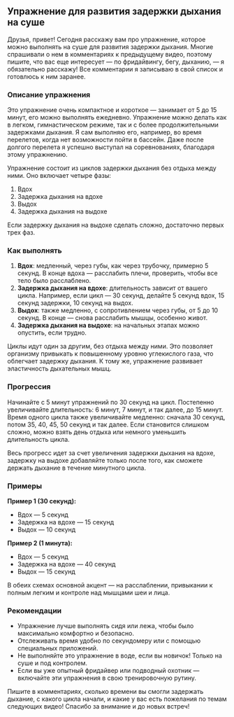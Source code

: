 
## Упражнение для развития задержки дыхания на суше

Друзья, привет! Сегодня расскажу вам про упражнение, которое можно выполнять на суше для развития задержки дыхания. Многие спрашивали о нем в комментариях к предыдущему видео, поэтому пишите, что вас еще интересует — по фридайвингу, бегу, дыханию, — я обязательно расскажу! Все комментарии я записываю в свой список и готовлюсь к ним заранее.

### Описание упражнения

Это упражнение очень компактное и короткое — занимает от 5 до 15 минут, его можно выполнять ежедневно. Упражнение можно делать как в легком, гимнастическом режиме, так и с более продолжительными задержками дыхания. Я сам выполняю его, например, во время перелетов, когда нет возможности пойти в бассейн. Даже после долгого перелета я успешно выступал на соревнованиях, благодаря этому упражнению.

Упражнение состоит из циклов задержки дыхания без отдыха между ними. Оно включает четыре фазы:
1. Вдох
2. Задержка дыхания на вдохе
3. Выдох
4. Задержка дыхания на выдохе

Если задержку дыхания на выдохе сделать сложно, достаточно первых трех фаз.

### Как выполнять

1. **Вдох**: медленный, через губы, как через трубочку, примерно 5 секунд. В конце вдоха — расслабить плечи, проверить, чтобы все тело было расслаблено.
2. **Задержка дыхания на вдохе**: длительность зависит от вашего цикла. Например, если цикл — 30 секунд, делайте 5 секунд вдох, 15 секунд задержки, 10 секунд на выдох.
3. **Выдох**: также медленно, с сопротивлением через губы, от 5 до 10 секунд. В конце — снова расслабить мышцы, особенно живот.
4. **Задержка дыхания на выдохе**: на начальных этапах можно опустить, если трудно.

Циклы идут один за другим, без отдыха между ними. Это позволяет организму привыкать к повышенному уровню углекислого газа, что облегчает задержку дыхания. К тому же, упражнение развивает эластичность дыхательных мышц.

### Прогрессия

Начинайте с 5 минут упражнений по 30 секунд на цикл. Постепенно увеличивайте длительность: 6 минут, 7 минут, и так далее, до 15 минут. Время одного цикла также увеличивайте медленно: сначала 30 секунд, потом 35, 40, 45, 50 секунд и так далее. Если становится слишком сложно, можно взять день отдыха или немного уменьшить длительность цикла.

Весь прогресс идет за счет увеличения задержки дыхания на вдохе, задержку на выдохе добавляйте только после того, как сможете держать дыхание в течение минутного цикла.

### Примеры

**Пример 1 (30 секунд):**
- Вдох — 5 секунд
- Задержка на вдохе — 15 секунд
- Выдох — 10 секунд

**Пример 2 (1 минута):**
- Вдох — 5 секунд
- Задержка на вдохе — 40 секунд
- Выдох — 15 секунд

В обеих схемах основной акцент — на расслаблении, привыкании к полным легким и контроле над мышцами шеи и лица.

### Рекомендации

- Упражнение лучше выполнять сидя или лежа, чтобы было максимально комфортно и безопасно.
- Отслеживать время удобно по секундомеру или с помощью специальных приложений.
- Не выполняйте это упражнение в воде, если вы новичок! Только на суше и под контролем.
- Если вы уже опытный фридайвер или подводный охотник — включайте эти упражнения в свою тренировочную рутину.

Пишите в комментариях, сколько времени вы смогли задержать дыхание, с какого цикла начали, и какие у вас есть пожелания по темам следующих видео! Спасибо за внимание и до новых встреч!
